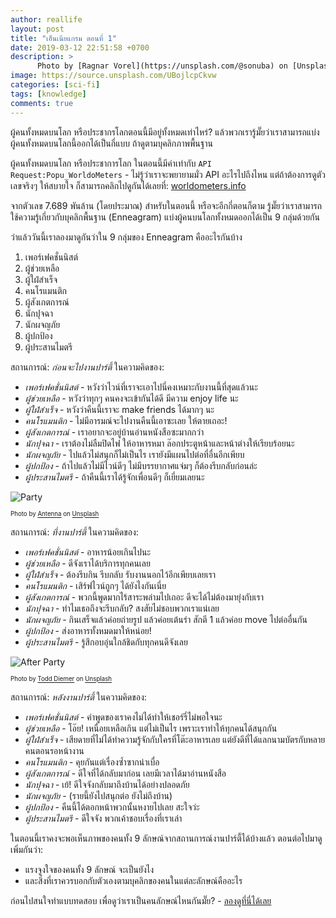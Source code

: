 ```yaml
---
author: reallife
layout: post
title: "เอ็นเนียแกรม ตอนที่ 1"
date: 2019-03-12 22:51:58 +0700
description: >
      Photo by [Ragnar Vorel](https://unsplash.com/@sonuba) on [Unsplash](https://unsplash.com/)
image: https://source.unsplash.com/UBojlcpCkvw
categories: [sci-fi]
tags: [knowledge]
comments: true
---
```

ผู้คนทั้งหมดบนโลก หรือประชากรโลกตอนนี้มีอยู่ทั้งหมดเท่าไหร่? แล้วพวกเรารู้มั๊ยว่าเราสามารถแบ่งผู้คนทั้งหมดบนโลกนี้ออกได้เป็นกี่แบบ ถ้าดูตามบุคลิกภาพพื้นฐาน

ผู้คนทั้งหมดบนโลก หรือประชาการโลก ในตอนนี้มีค่าเท่ากับ `API Request:Popu_WorldoMeters` - ไม่รู้ว่าเราจะพยายามมั่ว API อะไรไปถึงไหน แต่ถ้าต้องการดูตัวเลขจริงๆ ให้สบายใจ ก็สามารถคลิกไปดูกันได้เลยที่:  [worldometers.info](http://www.worldometers.info/world-population/)

จากตัวเลข 7.689 พันล้าน (โดยประมาณ) สำหรับในตอนนี้ หรือจะอีกกี่ตอนก็ตาม รู้มั๊ยว่าเราสามารถใช้ความรู้เกี่ยวกับบุคลิกพื้นฐาน (Enneagram) แบ่งผู้คนบนโลกทั้งหมดออกได้เป็น 9 กลุ่มด้วยกัน

ว่าแล้ววันนี้เราลองมาดูกันว่าใน 9 กลุ่มของ Enneagram คืออะไรกันบ้าง
1. เพอร์เฟคชั่นนิสต์
2. ผู้ช่วยเหลือ
3. ผู้ใฝ่สำเร็จ
4. คนโรแมนติก
5. ผู้สังเกตการณ์
6. นักปุจฉา
7. นักผจญภัย
8. ผู้ปกป้อง
9. ผู้ประสานไมตรี

สถานการณ์: *ก่อนจะไปงานปาร์ตี้* ในความคิดของ:
- *เพอร์เฟคชั่นนิสต์* - หวังว่าไวน์ที่เราจะเอาไปนี่คงเหมาะกับงานนี้ที่สุดแล้วนะ
- *ผู้ช่วยเหลือ* - หวังว่าทุกๆ คนคงจะเข้ากันได้ดี มีความ enjoy life นะ
- *ผู้ใฝ่สำเร็จ* - หวังว่าคืนนี้เราจะ make friends ได้มากๆ นะ
- *คนโรแมนติก* - ไม่มีอารมณ์จะไปงานคืนนี้เอาซะเลย ให้ตายเถอะ!
- *ผู้สังเกตการณ์* - เราอยากจะอยู่บ้านอ่านหนังสือซะมากกว่า
- *นักปุจฉา* - เราต้องไม่ลืมปิดไฟ ให้อาหารหมา ล๊อกประตูหน้าและหน้าต่างให้เรียบร้อยนะ
- *นักผจญภัย* - ไปแล้วไม่สนุกก็ไม่เป็นไร เรายังมีแผนไปต่อที่อื่นอีกเพียบ
- *ผู้ปกป้อง* - ถ้าไปแล้วไม่มีไวน์ดีๆ ไม่มีบรรยากาศแจ่มๆ ก็ต้องรีบกลับก่อนล่ะ
- *ผู้ประสานไมตรี* - ถ้าคืนนี้เราได้รู้จักเพื่อนดีๆ ก็เยี่ยมเลยนะ

![Party](https://source.unsplash.com/ZDN-G1xBWHY/400x267)

<sup><sub>Photo by [Antenna](https://unsplash.com/@antenna) on [Unsplash](https://unsplash.com/)</sub></sup>

สถานการณ์: *ที่งานปาร์ตี้* ในความคิดของ:
- *เพอร์เฟคชั่นนิสต์* - อาหารน้อยเกินไปนะ
- *ผู้ช่วยเหลือ* - ดีจังเราได้บริการทุกคนเลย
- *ผู้ใฝ่สำเร็จ* - ต้องรีบกิน รีบกลับ รับงานนอกไว้อีกเพียบเลยเรา
- *คนโรแมนติก* - เสิร์ฟไวน์ถูกๆ ได้ยังไงกันเนี่ย
- *ผู้สังเกตการณ์* - พวกนี้พูดมากไร้สาระพล่ามไปเถอะ ดีจะได้ไม่ต้องมายุ่งกับเรา
- *นักปุจฉา* - ทำไมเธอถึงจะรีบกลับ? สงสัยไม่ชอบพวกเราแน่เลย
- *นักผจญภัย* - กินเสร็จแล้วค่อยถ่ายรูป แล้วค่อยเต้นรำ สักตี 1 แล้วค่อย move ไปต่ออื่นกัน
- *ผู้ปกป้อง* - ส่งอาหารทั้งหมดมาให้หน่อย!
- *ผู้ประสานไมตรี* - รู้สึกอบอุ่นใกล้ชิดกับทุกคนดีจังเลย

![After Party](https://source.unsplash.com/SEFR62Upnqw)

<sup><sub>Photo by [Todd Diemer](https://unsplash.com/@todd_diemer/400x253) on [Unsplash](https://unsplash.com/)</sub></sup>

สถานการณ์: *หลังงานปาร์ตี้* ในความคิดของ:
- *เพอร์เฟคชั่นนิสต์* - คำพูดของเราคงไม่ได้ทำให้เชอร์รี่ไม่พอใจนะ
- *ผู้ช่วยเหลือ* - โอ๊ย! เหนื่อยเหลือเกิน แต่ไม่เป็นไร เพราะเราทำให้ทุกคนได้สนุกกัน
- *ผู้ใฝ่สำเร็จ* - เสียดายที่ไม่ได้ทำความรู้จักกับใครที่โต๊ะอาหารเลย แต่ยังดีที่ได้แลกนามบัตรกับหลายคนตอนรอหน้างาน
- *คนโรแมนติก* - คุยกันแต่เรื่องซ้ำซากน่าเบื่อ
- *ผู้สังเกตการณ์* - ดีใจที่ได้กลับมาก่อน เลยมีเวลาได้มาอ่านหนังสือ
- *นักปุจฉา* - เย้! ดีใจจังกลับมาถึงบ้านได้อย่างปลอดภัย
- *นักผจญภัย* - (รายนี้ยังไปสนุกต่อ ยังไม่ถึงบ้าน)
- *ผู้ปกป้อง* - คืนนี้ได้ตอกหน้าพวกนั้นหงายไปเลย สะใจว่ะ
- *ผู้ประสานไมตรี* - ดีใจจัง พวกเค้าชอบเรื่องที่เราเล่า

ในตอนนี้เราคงจะพอเห็นภาพของคนทั้ง 9 ลักษณ์จากสถานการณ์งานปาร์ตี้ได้บ้างแล้ว ตอนต่อไปมาดูเพิ่มกันว่า:
- แรงจูงใจของคนทั้ง 9 ลักษณ์ จะเป็นยังไง
- และสิ่งที่เราควรบอกกับตัวเองตามบุคลิกของคนในแต่ละลักษณ์คืออะไร

ก่อนไปสนใจทำแบบทดสอบ เพื่อดูว่าเราเป็นคนลักษณ์ไหนกันมั๊ย? - [ลองดูที่นี่ได้เลย](https://www.quotev.com/quiz/1229587/What-Enneagram-Type-are-you)

